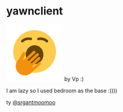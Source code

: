 # yawnclient

<img style='width:150px; height:150px;' src="https://github.com/HerraVp/yawnclient/blob/main/src/main/resources/assets/yawnclient/yawn.png?raw=true"/>
by Vp :)


I am lazy so I used bedroom as the base :))))

ty [@srgantmoomoo](https://github.com/srgantmoomoo)

